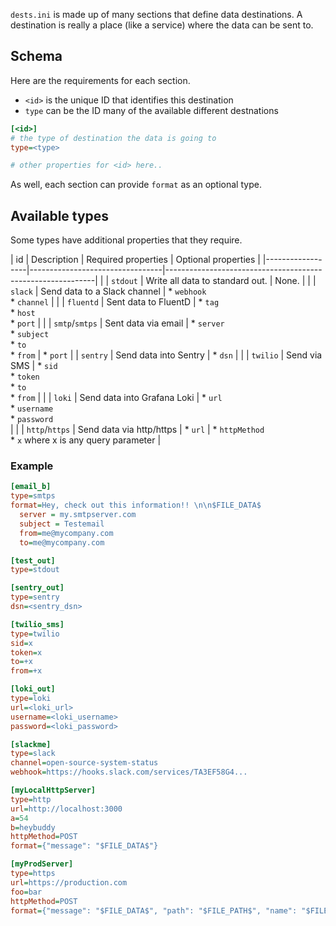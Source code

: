`dests.ini` is made up of many sections that define data destinations. A destination is really a place (like a service) where the data can be sent to.

## Schema

Here are the requirements for each section.

* `<id>` is the unique ID that identifies this destination
* `type` can be the ID many of the available different destnations

```ini
[<id>]
# the type of destination the data is going to
type=<type>

# other properties for <id> here..
```
As well, each section can provide `format` as an optional type.

## Available types

Some types have additional properties that they require.

| id               | Description                     | Required properties                                        | Optional properties                                      |
|------------------|---------------------------------|------------------------------------------------------------|                                                          |
| `stdout`         | Write all data to standard out. | None.                                                      |                                                          |
| `slack`          | Send data to a Slack channel    | * `webhook` <br> * `channel`                               |                                                          |
| `fluentd`        | Sent data to FluentD            | * `tag` <br> * `host` <br> * `port`                        |                                                          |
| `smtp`/`smtps`   | Sent data via email             | * `server` <br> * `subject` <br> * `to` <br> * `from`      | * `port`                                                 |
| `sentry`         | Send data into Sentry           | * `dsn`                                                    |                                                          |
| `twilio`         | Send via SMS                    | * `sid` <br> * `token` <br> * `to` <br> * `from`           |                                                          |
| `loki`           | Send data into Grafana Loki     | * `url` <br> * `username` <br> * `password` <br>           |                                                          |
| `http`/`https`   | Send data via http/https        | * `url`                                                    | * `httpMethod` <br> * `x` where x is any query parameter |

### Example

```ini
[email_b]
type=smtps
format=Hey, check out this information!! \n\n$FILE_DATA$
  server = my.smtpserver.com
  subject = Testemail
  from=me@mycompany.com
  to=me@mycompany.com

[test_out]
type=stdout

[sentry_out]
type=sentry
dsn=<sentry_dsn>

[twilio_sms]
type=twilio
sid=x
token=x
to=+x
from=+x

[loki_out]
type=loki
url=<loki_url>
username=<loki_username>
password=<loki_password>

[slackme]
type=slack
channel=open-source-system-status
webhook=https://hooks.slack.com/services/TA3EF58G4...

[myLocalHttpServer]
type=http
url=http://localhost:3000
a=54
b=heybuddy
httpMethod=POST
format={"message": "$FILE_DATA$"}

[myProdServer]
type=https
url=https://production.com
foo=bar
httpMethod=POST
format={"message": "$FILE_DATA$", "path": "$FILE_PATH$", "name": "$FILE_NAME$"}
```
